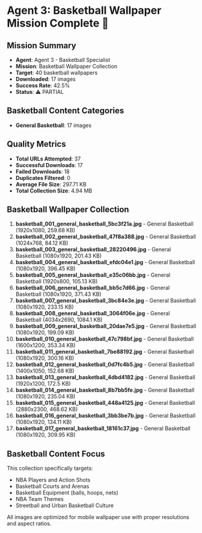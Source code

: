 # Agent 3: Basketball Wallpaper Mission Complete 🏀

## Mission Summary
- **Agent**: Agent 3 - Basketball Specialist
- **Mission**: Basketball Wallpaper Collection
- **Target**: 40 basketball wallpapers
- **Downloaded**: 17 images
- **Success Rate**: 42.5%
- **Status**: ⚠️ PARTIAL

## Basketball Content Categories
- **General Basketball**: 17 images

## Quality Metrics
- **Total URLs Attempted**: 37
- **Successful Downloads**: 17
- **Failed Downloads**: 18
- **Duplicates Filtered**: 0
- **Average File Size**: 297.71 KB
- **Total Collection Size**: 4.94 MB

## Basketball Wallpaper Collection
1. **basketball_001_general_basketball_5bc3f21a.jpg** - General Basketball (1920x1080, 259.68 KB)
2. **basketball_002_general_basketball_47f8a388.jpg** - General Basketball (1024x768, 84.12 KB)
3. **basketball_003_general_basketball_28220496.jpg** - General Basketball (1080x1920, 201.43 KB)
4. **basketball_004_general_basketball_efdc04e1.jpg** - General Basketball (1080x1920, 396.45 KB)
5. **basketball_005_general_basketball_e35c06bb.jpg** - General Basketball (1920x800, 105.13 KB)
6. **basketball_006_general_basketball_bb5c7d66.jpg** - General Basketball (1080x1920, 371.43 KB)
7. **basketball_007_general_basketball_3bc84e3e.jpg** - General Basketball (1080x1920, 233.15 KB)
8. **basketball_008_general_basketball_3064f06e.jpg** - General Basketball (4034x2690, 1084.1 KB)
9. **basketball_009_general_basketball_20dae7e5.jpg** - General Basketball (1080x1920, 199.09 KB)
10. **basketball_010_general_basketball_47c798bf.jpg** - General Basketball (1600x1200, 353.34 KB)
11. **basketball_011_general_basketball_7be88192.jpg** - General Basketball (1080x1920, 300.16 KB)
12. **basketball_012_general_basketball_0d7fc4b5.jpg** - General Basketball (1400x1050, 152.68 KB)
13. **basketball_013_general_basketball_4dbd4182.jpg** - General Basketball (1920x1200, 172.5 KB)
14. **basketball_014_general_basketball_8b7bb5fe.jpg** - General Basketball (1080x1920, 235.04 KB)
15. **basketball_015_general_basketball_448a4125.jpg** - General Basketball (2880x2300, 468.62 KB)
16. **basketball_016_general_basketball_3bb3be7b.jpg** - General Basketball (1080x1920, 134.11 KB)
17. **basketball_017_general_basketball_18161c37.jpg** - General Basketball (1080x1920, 309.95 KB)

## Basketball Content Focus
This collection specifically targets:
- NBA Players and Action Shots
- Basketball Courts and Arenas
- Basketball Equipment (balls, hoops, nets)
- NBA Team Themes
- Streetball and Urban Basketball Culture

All images are optimized for mobile wallpaper use with proper resolutions and aspect ratios.

